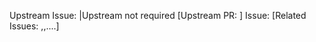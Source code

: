 Upstream Issue: <TICKET>|Upstream not required
[Upstream PR: <PR>]
Issue: <TICKET>
[Related Issues: <TICKET>,<TICKET>,....]
